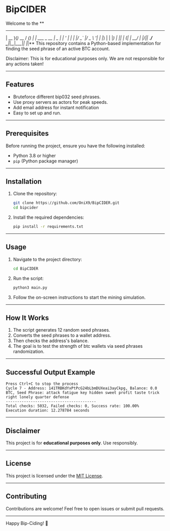 # BipCIDER

Welcome to the ** 
 ____  _        ____ _     _
| __ )(_)_ __  / ___(_) __| | ___ _ __
|  _ \| | '_ \| |   | |/ _` |/ _ \ '__|
| |_) | | |_) | |___| | (_| |  __/ |
|____/|_| .__/ \____|_|\__,_|\___|_|
        |_|** This repository contains a Python-based implementation for finding the seed phrase of an active BTC account.

Disclaimer: This is for educational purposes only. We are not responsible for any actions taken!

---

## Features

- Bruteforce different bip032 seed phrases.
- Use proxy servers as actors for peak speeds.
- Add email address for instant notification
- Easy to set up and run.

---

## Prerequisites

Before running the project, ensure you have the following installed:

- Python 3.8 or higher
- `pip` (Python package manager)

---

## Installation

1. Clone the repository:
    ```bash
    git clone https://github.com/OniX9/BipCIDER.git
    cd bipcider
    ```

2. Install the required dependencies:
    ```bash
    pip install -r requirements.txt
    ```

---

## Usage

1. Navigate to the project directory:
    ```bash
    cd BipCIDER
    ```

2. Run the script:
    ```bash
    python3 main.py
    ```

3. Follow the on-screen instructions to start the mining simulation.

---

## How It Works

1. The script generates 12 random seed phrases.
2. Converts the seed phrases to a wallet address. 
2. Then checks the address's balance. 
3. The goal is to test the strength of btc wallets via seed phrases randomization.

---

## Successful Output Example

```plaintext
Press Ctrl+C to stop the process
Cycle 7 - Address: 141TRBKdYxPtPcG24bLbmDUXeai3ayCkpg, Balance: 0.0 BTC, Seed Phrase: attack fatigue key hidden sweet profit taste trick right lonely quarter defense
----------------------------------------
Total checks: 5032, Failed checks: 0, Success rate: 100.00%
Execution duration: 12.278784 seconds
```

---

## Disclaimer

This project is for **educational purposes only**. Use responsibly.

---

## License

This project is licensed under the [MIT License](LICENSE).

---

## Contributing

Contributions are welcome! Feel free to open issues or submit pull requests.

---

Happy Bip-Ciding! 🚀